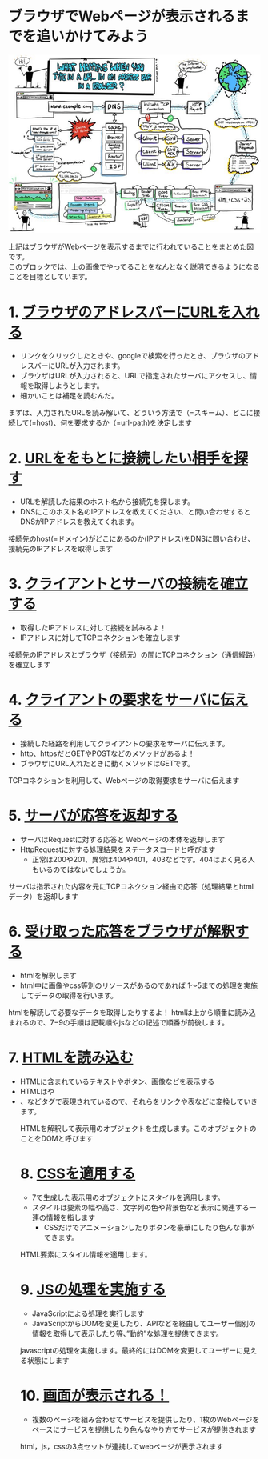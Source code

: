# ブラウザでWebページが表示されるまでを追いかけてみよう
![インターネットの流れの図](img/base.jpg)

上記はブラウザがWebページを表示するまでに行われていることをまとめた図です。<br>
このブロックでは、上の画像でやってることをなんとなく説明できるようになることを目標としています。<br>

# 1. [ブラウザのアドレスバーにURLを入れる](1.md)
- リンクをクリックしたときや、googleで検索を行ったとき、ブラウザのアドレスバーにURLが入力されます。
- ブラウザはURLが入力されると、URLで指定されたサーバにアクセスし、情報を取得しようとします。
- 細かいことは補足を読むんだ。

まずは、入力されたURLを読み解いて、どういう方法で（=スキーム）、どこに接続して(=host)、何を要求するか（=url-path)を決定します


# 2. [URLををもとに接続したい相手を探す](2.md)
- URLを解読した結果のホスト名から接続先を探します。
- DNSにこのホスト名のIPアドレスを教えてください、と問い合わせするとDNSがIPアドレスを教えてくれます。

接続先のhost(=ドメイン)がどこにあるのか(IPアドレス)をDNSに問い合わせ、接続先のIPアドレスを取得します

# 3. [クライアントとサーバの接続を確立する](3.md)
- 取得したIPアドレスに対して接続を試みるよ！
- IPアドレスに対してTCPコネクションを確立します

接続先のIPアドレスとブラウザ（接続元）の間にTCPコネクション（通信経路）を確立します

# 4. [クライアントの要求をサーバに伝える](4.md)
- 接続した経路を利用してクライアントの要求をサーバに伝えます。
- http、httpsだとGETやPOSTなどのメソッドがあるよ！
- ブラウザにURL入れたときに動くメソッドはGETです。

TCPコネクションを利用して、Webページの取得要求をサーバに伝えます

# 5. [サーバが応答を返却する](5.md)
- サーバはRequestに対する応答と Webページの本体を返却します
- HttpRequestに対する処理結果をステータスコードと呼びます
    - 正常は200や201、異常は404や401，403などです。404はよく見る人もいるのではないでしょうか。

サーバは指示された内容を元にTCPコネクション経由で応答（処理結果とhtmlデータ）を返却します

# 6. [受け取った応答をブラウザが解釈する](6.md)
- htmlを解釈します
- html中に画像やcss等別のリソースがあるのであれば 1〜5までの処理を実施してデータの取得を行います。

htmlを解読して必要なデータを取得したりするよ！ 
htmlは上から順番に読み込まれるので、7−9の手順は記載順やjsなどの記述で順番が前後します。

# 7. [HTMLを読み込む](7.md)
- HTMLに含まれているテキストやボタン、画像などを表示する
- HTMLは<a>や<li>、<table>などタグで表現されているので、それらをリンクや表などに変換していきます。

HTMLを解釈して表示用のオブジェクトを生成します。このオブジェクトのことをDOMと呼びます

# 8. [CSSを適用する](8.md)
- 7で生成した表示用のオブジェクトにスタイルを適用します。
- スタイルは要素の幅や高さ、文字列の色や背景色など表示に関連する一連の情報を指します
    - CSSだけでアニメーションしたりボタンを豪華にしたり色んな事ができます。

HTML要素にスタイル情報を適用します。

# 9. [JSの処理を実施する](9.md)
- JavaScriptによる処理を実行します
- JavaScriptからDOMを変更したり、APIなどを経由してユーザー個別の情報を取得して表示したり等、”動的”な処理を提供できます。

javascriptの処理を実施します。最終的にはDOMを変更してユーザーに見える状態にします

# 10. [画面が表示される！](10.md)
- 複数のページを組み合わせてサービスを提供したり、1枚のWebページをベースにサービスを提供したり色んなやり方でサービスが提供されます

html，js，cssの3点セットが連携してwebページが表示されます